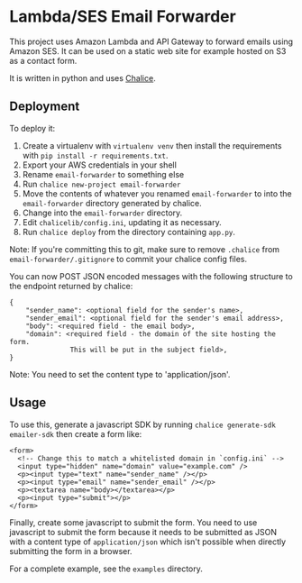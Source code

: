 # Lambda/SES Email Forwarder
This project uses Amazon Lambda and API Gateway to forward emails using Amazon 
SES. It can be used on a static web site for example hosted on S3 as a contact form.

It is written in python and uses [Chalice](http://chalice.readthedocs.io/).

## Deployment
To deploy it:

1. Create a virtualenv with `virtualenv venv` then install the requirements with `pip install -r requirements.txt`.
2. Export your AWS credentials in your shell
3. Rename `email-forwarder` to something else
3. Run `chalice new-project email-forwarder`
4. Move the contents of whatever you renamed `email-forwarder` to into the `email-forwarder` directory generated by chalice.
5. Change into the `email-forwarder` directory.
6. Edit `chalicelib/config.ini`, updating it as necessary.
7. Run `chalice deploy` from the directory containing `app.py`.

Note: If you're committing this to git, make sure to remove `.chalice` from `email-forwarder/.gitignore` to commit your chalice config files.

You can now POST JSON encoded messages with the following structure to the 
endpoint returned by chalice:

    {
        "sender_name": <optional field for the sender's name>,
        "sender_email": <optional field for the sender's email address>,
        "body": <required field - the email body>,
        "domain": <required field - the domain of the site hosting the form. 
                   This will be put in the subject field>,
    }

Note: You need to set the content type to 'application/json'.

## Usage
To use this, generate a javascript SDK by running `chalice generate-sdk emailer-sdk`
then create a form like:

    <form>
      <!-- Change this to match a whitelisted domain in `config.ini` -->
      <input type="hidden" name="domain" value="example.com" />
      <p><input type="text" name="sender_name" /></p>
      <p><input type="email" name="sender_email" /></p>
      <p><textarea name="body></textarea></p>
      <p><input type="submit"></p>
    </form>

Finally, create some javascript to submit the form. You need to use javascript 
to submit the form because it needs to be submitted as JSON with a content type
of `application/json` which isn't possible when directly submitting the form
in a browser.

For a complete example, see the `examples` directory.
